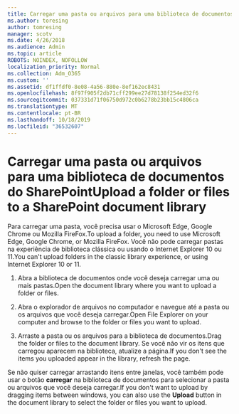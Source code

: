 ```yaml
---
title: Carregar uma pasta ou arquivos para uma biblioteca de documentos
ms.author: toresing
author: tomresing
manager: scotv
ms.date: 4/26/2018
ms.audience: Admin
ms.topic: article
ROBOTS: NOINDEX, NOFOLLOW
localization_priority: Normal
ms.collection: Adm_O365
ms.custom: ''
ms.assetid: df1ffdf0-8e08-4a56-880e-8ef162ec8431
ms.openlocfilehash: 8f97f905f2db71cff299ee27d78138f254ed32f6
ms.sourcegitcommit: 037331d71f06750d972c0b6278b23bb15c4806ca
ms.translationtype: MT
ms.contentlocale: pt-BR
ms.lasthandoff: 10/18/2019
ms.locfileid: "36532607"
---
```

# <a name="upload-a-folder-or-files-to-a-sharepoint-document-library"></a><span data-ttu-id="35146-102">Carregar uma pasta ou arquivos para uma biblioteca de documentos do SharePoint</span><span class="sxs-lookup"><span data-stu-id="35146-102">Upload a folder or files to a SharePoint document library</span></span>

<span data-ttu-id="35146-103">Para carregar uma pasta, você precisa usar o Microsoft Edge, Google Chrome ou Mozilla FireFox.</span><span class="sxs-lookup"><span data-stu-id="35146-103">To upload a folder, you need to use Microsoft Edge, Google Chrome, or Mozilla FireFox.</span></span> <span data-ttu-id="35146-104">Você não pode carregar pastas na experiência de biblioteca clássica ou usando o Internet Explorer 10 ou 11.</span><span class="sxs-lookup"><span data-stu-id="35146-104">You can't upload folders in the classic library experience, or using Internet Explorer 10 or 11.</span></span>
  
1. <span data-ttu-id="35146-105">Abra a biblioteca de documentos onde você deseja carregar uma ou mais pastas.</span><span class="sxs-lookup"><span data-stu-id="35146-105">Open the document library where you want to upload a folder or files.</span></span>
    
2. <span data-ttu-id="35146-106">Abra o explorador de arquivos no computador e navegue até a pasta ou os arquivos que você deseja carregar.</span><span class="sxs-lookup"><span data-stu-id="35146-106">Open File Explorer on your computer and browse to the folder or files you want to upload.</span></span>
    
3. <span data-ttu-id="35146-107">Arraste a pasta ou os arquivos para a biblioteca de documentos.</span><span class="sxs-lookup"><span data-stu-id="35146-107">Drag the folder or files to the document library.</span></span> <span data-ttu-id="35146-108">Se você não vir os itens que carregou aparecem na biblioteca, atualize a página.</span><span class="sxs-lookup"><span data-stu-id="35146-108">If you don't see the items you uploaded appear in the library, refresh the page.</span></span> 
    
<span data-ttu-id="35146-109">Se não quiser carregar arrastando itens entre janelas, você também pode usar o botão **carregar** na biblioteca de documentos para selecionar a pasta ou arquivos que você deseja carregar.</span><span class="sxs-lookup"><span data-stu-id="35146-109">If you don't want to upload by dragging items between windows, you can also use the **Upload** button in the document library to select the folder or files you want to upload.</span></span> 
  

